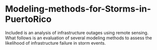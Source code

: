 # Modeling-methods-for-Storms-in-PuertoRico
Included is an analysis of infrastructure outages using remote sensing. What follows is an evaluation of several modeling methods to assess the likelihood of infrastructure failure in storm events.  
